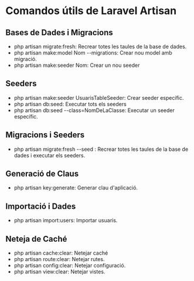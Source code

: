 # Comandos útils de Laravel Artisan

## Bases de Dades i Migracions
- php artisan migrate:fresh: Recrear totes les taules de la base de dades.
- php artisan make:model Nom --migrations: Crear nou model amb migració.
- php artisan make:seeder Nom: Crear un nou seeder

## Seeders
- php artisan make:seeder UsuarisTableSeeder: Crear seeder específic.
- php artisan db:seed: Executar tots els seeders
- php artisan db:seed --class=NomDeLaClasse: Executar un seeder específic.

## Migracions i Seeders 
- php artisan migrate:fresh --seed : Recrear totes les taules de la base de dades i executar els seeders.

## Generació de Claus
- php artisan key:generate: Generar clau d'aplicació.

## Importació i Dades
- php artisan import:users: Importar usuaris.

## Neteja de Caché
- php artisan cache:clear: Netejar caché
- php artisan route:clear: Netejar rutes.
- php artisan config:clear: Netejar configuració.
- php artisan view:clear: Netejar vistes.


